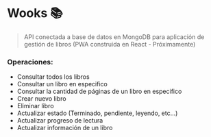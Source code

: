 # Wooks 📚

> API conectada a base de datos en MongoDB para aplicación de gestión de libros (PWA construida en React - Próximamente)

### Operaciones:
- Consultar todos los libros
- Consultar un libro en especifico
- Consultar la cantidad de páginas de un libro en especifico
- Crear nuevo libro
- Eliminar libro
- Actualizar estado (Terminado, pendiente, leyendo, etc...)
- Actualizar progreso de lectura
- Actualizar información de un libro